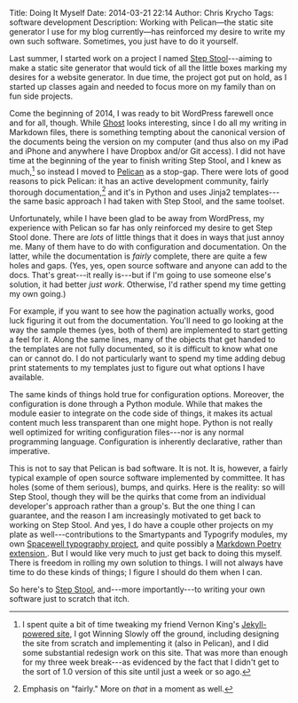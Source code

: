 Title: Doing It Myself
Date: 2014-03-21 22:14
Author: Chris Krycho
Tags: software development
Description: Working with Pelican&mdash;the static site generator I use for my blog currently&mdash;has reinforced my desire to write my own such software. Sometimes, you just have to do it yourself.

Last summer, I started work on a project I named [Step Stool][ss]---aiming to
make a static site generator that would tick of all the little boxes marking my
desires for a website generator. In due time, the project got put on hold, as I
started up classes again and needed to focus more on my family than on fun side
projects.

Come the beginning of 2014, I was ready to bit WordPress farewell once and for
all, though. While [Ghost][ghost] looks interesting, since I do all my writing
in Markdown files, there is something tempting about the canonical version of
the documents being the version on my computer (and thus also on my iPad and
iPhone and anywhere I have Dropbox and/or Git access). I did not have time at
the beginning of the year to finish writing Step Stool, and I knew as much,[^1]
so instead I moved to [Pelican][pelican] as a stop-gap. There were lots of good
reasons to pick Pelican: it has an active development community, fairly thorough
documentation,[^2] and it's in Python and uses Jinja2 templates---the same basic
approach I had taken with Step Stool, and the same toolset.

Unfortunately, while I have been glad to be away from WordPress, my experience
with Pelican so far has only reinforced my desire to get Step Stool done. There
are *lots* of little things that it does in ways that just annoy me. Many of
them have to do with configuration and documentation. On the latter, while the
documentation is *fairly* complete, there are quite a few holes and gaps. (Yes,
yes, open source software and anyone can add to the docs. That's great---it
really is---but if I'm going to use someone else's solution, it had better *just
work*. Otherwise, I'd rather spend my time getting my own going.)

For example, if you want to see how the pagination actually works, good luck
figuring it out from the documentation. You'll need to go looking at the way the
sample themes (yes, both of them) are implemented to start getting a feel for
it. Along the same lines, many of the objects that get handed to the templates
are not fully documented, so it is difficult to know what one can or cannot do.
I do not particularly want to spend my time adding debug print statements to my
templates just to figure out what options I have available.

The same kinds of things hold true for configuration options. Moreover, the
configuration is done through a Python module. While that makes the module
easier to integrate on the code side of things, it makes its actual content much
less transparent than one might hope. Python is not really well optimized for
writing configuration files---nor is any normal programming language.
Configuration is inherently declarative, rather than imperative.

This is not to say that Pelican is bad software. It is not. It is, however, a
fairly typical example of open source software implemented by committee. It has
holes (some of them serious), bumps, and quirks. Here is the reality: so will
Step Stool, though they will be the quirks that come from an individual
developer's approach rather than a group's. But the one thing I can guarantee,
and the reason I am increasingly motivated to get back to working on Step Stool.
And yes, I do have a couple other projects on my plate as well---contributions
to the Smartypants and Typogrify modules, my own [Spacewell typography project][spacewell],
and quite possibly a [Markdown Poetry extension ][md-poetry]. But I would like
very much to just get back to doing this myself. There is freedom in rolling my
own solution to things. I will not always have time to do these kinds of things; 
I figure I should do them when I can.

So here's to [Step Stool][ss], and---more importantly---to writing your own
software just to scratch that itch.

[ss]: http://step-stool.io
[ghost]: https://ghost.org
[pelican]: http://docs.getpelican.com/en/3.3.0/
[spacewell]: https://bitbucket.org/chriskrycho/spacewell
[md-poetry]: https://bitbucket.org/chriskrycho/markdown-poetry/

[^1]: I spent quite a bit of time tweaking my friend Vernon King's [Jekyll-powered site](http://www.vernonking.org), I got Winning Slowly off the ground,
including designing the site from scratch and implementing it (also in Pelican),
and I did some substantial redesign work on this site. That was more than enough
for my three week break---as evidenced by the fact that I didn't get to the sort
of 1.0 version of this site until just a week or so ago.

[^2]: Emphasis on "fairly." More on *that* in a moment as well.